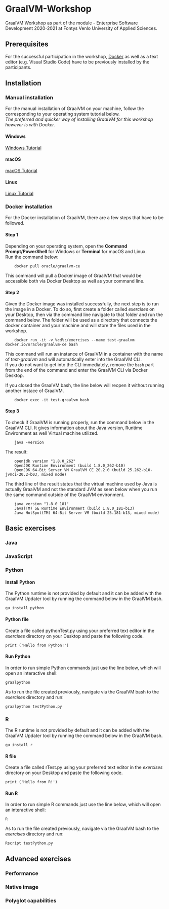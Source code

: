 # GraalVM-Workshop
GraalVM Workshop as part of the module - Enterprise Software Development 2020-2021 at Fontys Venlo University of Applied Sciences.
## Prerequisites
For the successful participation in the workshop, [Docker](https://www.docker.com/get-started) as well as a text editor (e.g. Visual Studio Code) have to be previously installed by the participants.
## Installation
### Manual installation
For the manual installation of GraalVM on your machine, follow the corresponding to your operating system tutorial below.  
*The preferred and quicker way of installing GraalVM for this workshop however is with Docker.*
#### Windows
[Windows Tutorial](https://www.graalvm.org/docs/getting-started-with-graalvm/windows/)
#### macOS
[macOS Tutorial](https://www.graalvm.org/docs/getting-started-with-graalvm/macos/)
#### Linux
[Linux Tutorial](https://www.graalvm.org/docs/getting-started-with-graalvm/linux/)
### Docker installation
For the Docker installation of GraalVM, there are a few steps that have to be followed.  
#### Step 1
Depending on your operating system, open the **Command Prompt/PowerShell** for Windows or **Terminal** for macOS and Linux.  
Run the command below:
```
    docker pull oracle/graalvm-ce
```
This command will pull a Docker image of GraalVM that would be accessible both via Docker Desktop as well as your command line.
#### Step 2
Given the Docker image was installed successfully, the next step is to run the image in a Docker.
To do so, first create a folder called *exercises* on your Desktop, then via the command line navigate to that folder and run the command below. The folder will be used as a directory that connects the docker container and your machine and will store the files used in the workshop.
```
    docker run -it -v %cd%:/exercises --name test-graalvm docker.io/oracle/graalvm-ce bash
```
This command will run an instance of GraalVM in a container with the name of *test-graalvm* and will automatically enter into the GraalVM CLI.   
If you do not want to get into the CLI immediately, remove the `bash` part from the end of the command and enter the GraalVM CLI via Docker Desktop.

If you closed the GraalVM bash, the line below will reopen it without running another instace of GraalVM.
```
    docker exec -it test-graalvm bash
```
#### Step 3
To check if GraalVM is running properly, run the command below in the GraalVM CLI. It gives information about the Java version, Runtime Environment as well Virtual machine utilized.
```
    java -version
```
The result:
```
    openjdk version "1.8.0_262"
    OpenJDK Runtime Environment (build 1.8.0_262-b10)
    OpenJDK 64-Bit Server VM GraalVM CE 20.2.0 (build 25.262-b10-jvmci-20.2-b03, mixed mode)
```
The third line of the result states that the virtual machine used by Java is actually GraalVM and not the standard JVM as seen below when you run the same command outside of the GraalVM environment.
```
    java version "1.8.0_181"
    Java(TM) SE Runtime Environment (build 1.8.0_181-b13)
    Java HotSpot(TM) 64-Bit Server VM (build 25.181-b13, mixed mode)
```
## Basic exercises
### Java
### JavaScript
### Python
#### Install Python
The Python runtime is not provided by default and it can be added with the GraalVM Updater tool by running the command below in the GraalVM bash.
```
gu install python
```
#### Python file
Create a file called pythonTest.py using your preferred text editor in the *exercises* directory on your Desktop and paste the following code.
```
print ('Hello from Python!')
```
#### Run Python
In order to run simple Python commands just use the line below, which will open an interactive shell:
```
graalpython
```
As to run the file created previously, navigate via the GraalVM bash to the *exercises* directory and run:
```
graalpython testPython.py
```
### R
The R runtime is not provided by default and it can be added with the GraalVM Updater tool by running the command below in the GraalVM bash.
```
gu install r
```
#### R file
Create a file called rTest.py using your preferred text editor in the *exercises* directory on your Desktop and paste the following code.
```
print ('Hello from R!')
```
#### Run R
In order to run simple R commands just use the line below, which will open an interactive shell:
```
R
```
As to run the file created previously, navigate via the GraalVM bash to the *exercises* directory and run:
```
Rscript testPython.py
```
## Advanced exercises
### Performance
### Native image
### Polyglot capabilities
